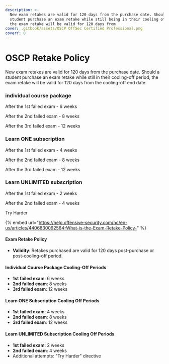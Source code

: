 ```yaml
---
description: >-
  New exam retakes are valid for 120 days from the purchase date. Should a
  student purchase an exam retake while still being in their cooling off period,
  the exam retake will be valid for 120 days from
cover: .gitbook/assets/OSCP OffSec Certified Professional.png
coverY: 0
---
```


# OSCP Retake Policy

New exam retakes are valid for 120 days from the purchase date. Should a student purchase an exam retake while still in their cooling-off period, the exam retake will be valid for 120 days from the cooling-off end date.

### individual course package

After the 1st failed exam - 6 weeks&#x20;

After the 2nd failed exam - 8 weeks&#x20;

After the 3rd failed exam - 12 weeks

### Learn ONE subscription

After the 1st failed exam - 4 weeks&#x20;

After the 2nd failed exam - 8 weeks&#x20;

After the 3rd failed exam - 12 weeks

### Learn UNLIMITED subscription

After the 1st failed exam - 2 weeks&#x20;

After the 2nd failed exam - 4 weeks&#x20;

Try Harder

{% embed url="https://help.offensive-security.com/hc/en-us/articles/4406830092564-What-is-the-Exam-Retake-Policy-" %}

#### Exam Retake Policy

* **Validity**: Retakes purchased are valid for 120 days post-purchase or post-cooling-off period.

#### Individual Course Package Cooling-Off Periods

* **1st failed exam**: 6 weeks
* **2nd failed exam**: 8 weeks
* **3rd failed exam**: 12 weeks

#### Learn ONE Subscription Cooling Off Periods

* **1st failed exam**: 4 weeks
* **2nd failed exam**: 8 weeks
* **3rd failed exam**: 12 weeks

#### Learn UNLIMITED Subscription Cooling Off Periods

* **1st failed exam**: 2 weeks
* **2nd failed exam**: 4 weeks
* Additional attempts: "Try Harder" directive
